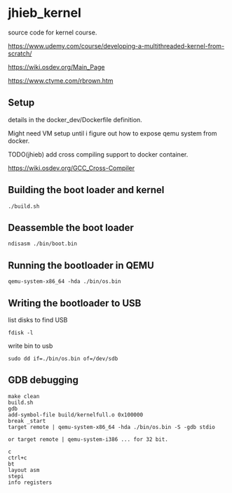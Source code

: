 # jhieb_kernel
source code for kernel course.

https://www.udemy.com/course/developing-a-multithreaded-kernel-from-scratch/

https://wiki.osdev.org/Main_Page

https://www.ctyme.com/rbrown.htm

## Setup

details in the docker_dev/Dockerfile definition.

Might need VM setup until i figure out how to expose qemu system from docker.

TODO(jhieb) add cross compiling support to docker container.

https://wiki.osdev.org/GCC_Cross-Compiler

## Building the boot loader and kernel

```
./build.sh
```

## Deassemble the boot loader

```
ndisasm ./bin/boot.bin
```

## Running the bootloader in QEMU

```
qemu-system-x86_64 -hda ./bin/os.bin
```

## Writing the bootloader to USB

list disks to find USB

```
fdisk -l
```

write bin to usb
```
sudo dd if=./bin/os.bin of=/dev/sdb
```

## GDB debugging

```
make clean
build.sh
gdb
add-symbol-file build/kernelfull.o 0x100000
break _start
target remote | qemu-system-x86_64 -hda ./bin/os.bin -S -gdb stdio

or target remote | qemu-system-i386 ... for 32 bit.

c
ctrl+c
bt
layout asm
stepi
info registers

```
